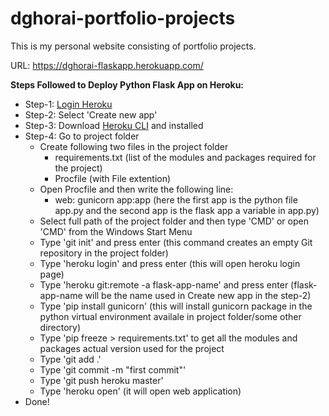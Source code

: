 # dghorai-portfolio-projects
This is my personal website consisting of portfolio projects.

URL: https://dghorai-flaskapp.herokuapp.com/


**Steps Followed to Deploy Python Flask App on Heroku:**
* Step-1: [Login Heroku](https://www.heroku.com/)
* Step-2: Select 'Create new app'
* Step-3: Download [Heroku CLI](https://devcenter.heroku.com/articles/heroku-cli) and installed
* Step-4: Go to project folder
  * Create following two files in the project folder
    * requirements.txt (list of the modules and packages required for the project)
    * Procfile (with File extention)
  * Open Procfile and then write the following line:
    * web: gunicorn app:app (here the first app is the python file app.py and the second app is the flask app a variable in app.py)
  * Select full path of the project folder and then type 'CMD' or open 'CMD' from the Windows Start Menu
  * Type 'git init' and press enter (this command creates an empty Git repository in the project folder)
  * Type 'heroku login' and press enter (this will open heroku login page)
  * Type 'heroku git:remote -a flask-app-name' and press enter (flask-app-name will be the name used in Create new app in the step-2)
  * Type 'pip install gunicorn' (this will install gunicorn package in the python virtual environment availale in project folder/some other directory)
  * Type 'pip freeze > requirements.txt' to get all the modules and packages actual version used for the project
  * Type 'git add .'
  * Type 'git commit -m "first commit"'
  * Type 'git push heroku master'
  * Type 'heroku open' (it will open web application)
* Done!
